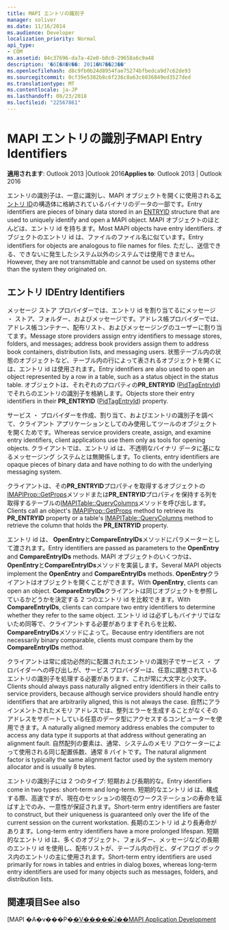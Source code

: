```yaml
---
title: MAPI エントリの識別子
manager: soliver
ms.date: 11/16/2014
ms.audience: Developer
localization_priority: Normal
api_type:
- COM
ms.assetid: 84c37696-da7a-42e0-b8c0-29658a6c9a48
description: '�ŏI�X�V��: 2011�N7��23��'
ms.openlocfilehash: d8c9fb0b24d8954fae75274bfbedca9d7c62de93
ms.sourcegitcommit: 0cf39e5382b8c6f236c8a63c6036849ed3527ded
ms.translationtype: MT
ms.contentlocale: ja-JP
ms.lasthandoff: 08/23/2018
ms.locfileid: "22567861"
---
```

# <a name="mapi-entry-identifiers"></a><span data-ttu-id="dc318-103">MAPI エントリの識別子</span><span class="sxs-lookup"><span data-stu-id="dc318-103">MAPI Entry Identifiers</span></span>

  
  
<span data-ttu-id="dc318-104">**適用されます**: Outlook 2013 |Outlook 2016</span><span class="sxs-lookup"><span data-stu-id="dc318-104">**Applies to**: Outlook 2013 | Outlook 2016</span></span> 
  
<span data-ttu-id="dc318-105">エントリの識別子は、一意に識別し、MAPI オブジェクトを開くに使用される[エントリ ID](entryid.md)の構造体に格納されているバイナリのデータの一部です。</span><span class="sxs-lookup"><span data-stu-id="dc318-105">Entry identifiers are pieces of binary data stored in an [ENTRYID](entryid.md) structure that are used to uniquely identify and open a MAPI object.</span></span> <span data-ttu-id="dc318-106">MAPI オブジェクトのほとんどは、エントリ id を持ちます。</span><span class="sxs-lookup"><span data-stu-id="dc318-106">Most MAPI objects have entry identifiers.</span></span> <span data-ttu-id="dc318-107">オブジェクトのエントリ id は、ファイルのファイル名に似ています。</span><span class="sxs-lookup"><span data-stu-id="dc318-107">Entry identifiers for objects are analogous to file names for files.</span></span> <span data-ttu-id="dc318-108">ただし、送信できる、できないに発生したシステム以外のシステムでは使用できません。</span><span class="sxs-lookup"><span data-stu-id="dc318-108">However, they are not transmittable and cannot be used on systems other than the system they originated on.</span></span> 
  
## <a name="entry-identifiers"></a><span data-ttu-id="dc318-109">エントリ ID</span><span class="sxs-lookup"><span data-stu-id="dc318-109">Entry Identifiers</span></span>

<span data-ttu-id="dc318-110">メッセージ ストア プロバイダーでは、エントリ id を割り当てるにメッセージ ・ ストア、フォルダー、およびメッセージです。アドレス帳プロバイダーでは、アドレス帳コンテナー、配布リスト、およびメッセージングのユーザーに割り当てます。</span><span class="sxs-lookup"><span data-stu-id="dc318-110">Message store providers assign entry identifiers to message stores, folders, and messages; address book providers assign them to address book containers, distribution lists, and messaging users.</span></span> <span data-ttu-id="dc318-111">状態テーブル内の状態のオブジェクトなど、テーブル内の行によって表されるオブジェクトを開くには、エントリ id は使用されます。</span><span class="sxs-lookup"><span data-stu-id="dc318-111">Entry identifiers are also used to open an object represented by a row in a table, such as a status object in the status table.</span></span> <span data-ttu-id="dc318-112">オブジェクトは、それぞれのプロパティの**PR_ENTRYID** ([PidTagEntryId](pidtagentryid-canonical-property.md)) でそれらのエントリの識別子を格納します。</span><span class="sxs-lookup"><span data-stu-id="dc318-112">Objects store their entry identifiers in their **PR_ENTRYID** ([PidTagEntryId](pidtagentryid-canonical-property.md)) property.</span></span> 
  
<span data-ttu-id="dc318-113">サービス ・ プロバイダーを作成、割り当て、およびエントリの識別子を調べて、クライアント アプリケーションとしてのみ使用してツールのオブジェクトを開くためです。</span><span class="sxs-lookup"><span data-stu-id="dc318-113">Whereas service providers create, assign, and examine entry identifiers, client applications use them only as tools for opening objects.</span></span> <span data-ttu-id="dc318-114">クライアントでは、エントリ id は、不透明なバイナリ データに基になるメッセージング システムとは無関係します。</span><span class="sxs-lookup"><span data-stu-id="dc318-114">To clients, entry identifiers are opaque pieces of binary data and have nothing to do with the underlying messaging system.</span></span> 
  
<span data-ttu-id="dc318-115">クライアントは、その**PR_ENTRYID**プロパティを取得するオブジェクトの[IMAPIProp::GetProps](imapiprop-getprops.md)メソッドまたは**PR_ENTRYID**プロパティを保持する列を取得するテーブルの[IMAPITable::QueryColumns](imapitable-querycolumns.md)メソッドを呼び出します。</span><span class="sxs-lookup"><span data-stu-id="dc318-115">Clients call an object's [IMAPIProp::GetProps](imapiprop-getprops.md) method to retrieve its **PR_ENTRYID** property or a table's [IMAPITable::QueryColumns](imapitable-querycolumns.md) method to retrieve the column that holds the **PR_ENTRYID** property.</span></span> 
  
<span data-ttu-id="dc318-116">エントリ id は、 **OpenEntry**と**CompareEntryIDs**メソッドにパラメーターとして渡されます。</span><span class="sxs-lookup"><span data-stu-id="dc318-116">Entry identifiers are passed as parameters to the **OpenEntry** and **CompareEntryIDs** methods.</span></span> <span data-ttu-id="dc318-117">MAPI オブジェクトのいくつかは、 **OpenEntry**と**CompareEntryIDs**メソッドを実装します。</span><span class="sxs-lookup"><span data-stu-id="dc318-117">Several MAPI objects implement the **OpenEntry** and **CompareEntryIDs** methods.</span></span> <span data-ttu-id="dc318-118">**OpenEntry**クライアントはオブジェクトを開くことができます。</span><span class="sxs-lookup"><span data-stu-id="dc318-118">With **OpenEntry**, clients can open an object.</span></span> <span data-ttu-id="dc318-119">**CompareEntryIDs**クライアントは同じオブジェクトを参照しているかどうかを決定する 2 つのエントリ id を比較できます。</span><span class="sxs-lookup"><span data-stu-id="dc318-119">With **CompareEntryIDs**, clients can compare two entry identifiers to determine whether they refer to the same object.</span></span> <span data-ttu-id="dc318-120">エントリ id は必ずしもバイナリではないため同等で、クライアントする必要がありますそれらを比較、 **CompareEntryIDs**メソッドによって。</span><span class="sxs-lookup"><span data-stu-id="dc318-120">Because entry identifiers are not necessarily binary comparable, clients must compare them by the **CompareEntryIDs** method.</span></span> 
  
<span data-ttu-id="dc318-121">クライアントは常に成功必然的に配置されたエントリの識別子でサービス ・ プロバイダーへの呼び出しが、サービス プロバイダーは、任意に調整されているエントリの識別子を処理する必要があります、これが常に大文字と小文字。</span><span class="sxs-lookup"><span data-stu-id="dc318-121">Clients should always pass naturally aligned entry identifiers in their calls to service providers, because although service providers should handle entry identifiers that are arbitrarily aligned, this is not always the case.</span></span> <span data-ttu-id="dc318-122">自然にアラインメントされたメモリ アドレスでは、整列エラーを生成することがなくそのアドレスをサポートしている任意のデータ型にアクセスするコンピューターを使用できます。</span><span class="sxs-lookup"><span data-stu-id="dc318-122">A naturally aligned memory address enables the computer to access any data type it supports at that address without generating an alignment fault.</span></span> <span data-ttu-id="dc318-123">自然配列の要素は、通常、システムのメモリ アロケーターによって使用される同じ配置係数、通常 8 バイトです。</span><span class="sxs-lookup"><span data-stu-id="dc318-123">The natural alignment factor is typically the same alignment factor used by the system memory allocator and is usually 8 bytes.</span></span>
  
<span data-ttu-id="dc318-124">エントリの識別子には 2 つのタイプ: 短期および長期的な。</span><span class="sxs-lookup"><span data-stu-id="dc318-124">Entry identifiers come in two types: short-term and long-term.</span></span> <span data-ttu-id="dc318-125">短期的なエントリ id は、構成する際、高速ですが、現在のセッションの現在のワークステーションの寿命を延ばす上でのみ、一意性が保証されます。</span><span class="sxs-lookup"><span data-stu-id="dc318-125">Short-term entry identifiers are faster to construct, but their uniqueness is guaranteed only over the life of the current session on the current workstation.</span></span> <span data-ttu-id="dc318-126">長期のエントリ id より長寿命があります。</span><span class="sxs-lookup"><span data-stu-id="dc318-126">Long-term entry identifiers have a more prolonged lifespan.</span></span> <span data-ttu-id="dc318-127">短期的なエントリ id は、多くのオブジェクト、フォルダー、メッセージなどの長期のエントリ id を使用し、配布リストが、テーブル内の行と、ダイアログ ボックス内のエントリの主に使用されます。</span><span class="sxs-lookup"><span data-stu-id="dc318-127">Short-term entry identifiers are used primarily for rows in tables and entries in dialog boxes, whereas long-term entry identifiers are used for many objects such as messages, folders, and distribution lists.</span></span>
  
## <a name="see-also"></a><span data-ttu-id="dc318-128">関連項目</span><span class="sxs-lookup"><span data-stu-id="dc318-128">See also</span></span>



<span data-ttu-id="dc318-129">[MAPI �A�v���P�[�V�����̊J��](mapi-application-development.md)</span><span class="sxs-lookup"><span data-stu-id="dc318-129">[MAPI Application Development](mapi-application-development.md)</span></span>

